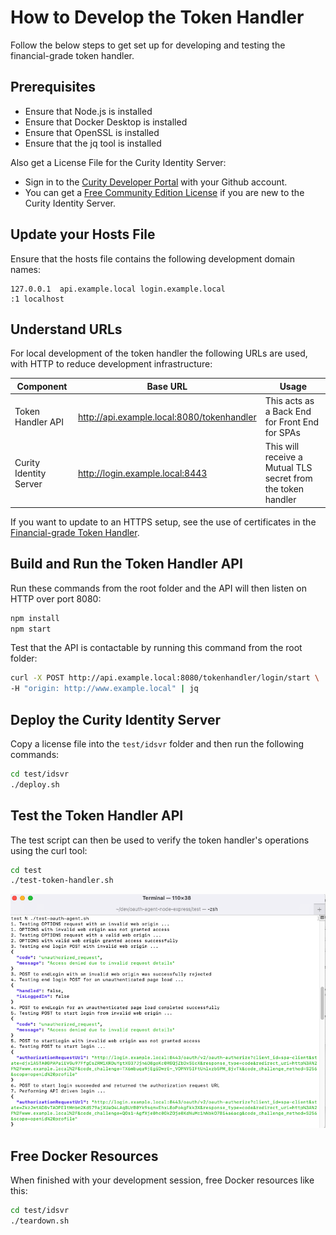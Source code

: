 # How to Develop the Token Handler

Follow the below steps to get set up for developing and testing the financial-grade token handler.

## Prerequisites

- Ensure that Node.js is installed
- Ensure that Docker Desktop is installed
- Ensure that OpenSSL is installed
- Ensure that the jq tool is installed

Also get a License File for the Curity Identity Server:

- Sign in to the [Curity Developer Portal](https://developer.curity.io/) with your Github account.
- You can get a [Free Community Edition License](https://curity.io/product/community/) if you are new to the Curity Identity Server.

## Update your Hosts File

Ensure that the hosts file contains the following development domain names:

```text
127.0.0.1  api.example.local login.example.local
:1 localhost
```

## Understand URLs

For local development of the token handler the following URLs are used, with HTTP to reduce development infrastructure:

| Component | Base URL | Usage |
| --------- | -------- | ----- |
| Token Handler API | http://api.example.local:8080/tokenhandler | This acts as a Back End for Front End for SPAs |
| Curity Identity Server | http://login.example.local:8443 | This will receive a Mutual TLS secret from the token handler |

If you want to update to an HTTPS setup, see the use of certificates in the [Financial-grade Token Handler](https://github.com/curityio/token-handler-kotlin-spring-fapi).

## Build and Run the Token Handler API

Run these commands from the root folder and the API will then listen on HTTP over port 8080:

```bash
npm install
npm start
```

Test that the API is contactable by running this command from the root folder:

```bash
curl -X POST http://api.example.local:8080/tokenhandler/login/start \
-H "origin: http://www.example.local" | jq
```

## Deploy the Curity Identity Server

Copy a license file into the `test/idsvr` folder and then run the following commands:

```bash
cd test/idsvr
./deploy.sh
```

## Test the Token Handler API

The test script can then be used to verify the token handler's operations using the curl tool:

```bash
cd test
./test-token-handler.sh
```

![API Tests](api-tests.png)

## Free Docker Resources

When finished with your development session, free Docker resources like this:

```bash
cd test/idsvr
./teardown.sh
```